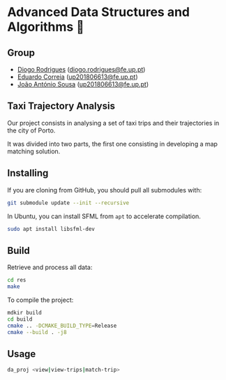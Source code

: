 # Advanced Data Structures and Algorithms 🚕

## Group

- [Diogo Rodrigues](https://github.com/dmfrodrigues) ([diogo.rodrigues@fe.up.pt](mailto:diogo.rodrigues@fe.up.pt))
- [Eduardo Correia](https://github.com/Educorreia932) ([up201806613@fe.up.pt](mailto:up201806613@fe.up.pt))
- [João António Sousa](https://github.com/JoaoASousa) ([up201806613@fe.up.pt](mailto:up201806613@fe.up.pt))

## Taxi Trajectory Analysis

Our project consists in analysing a set of taxi trips and their trajectories in the city of Porto.

It was divided into two parts, the first one consisting in developing a map matching solution.

## Installing

If you are cloning from GitHub, you should pull all submodules with:

```sh
git submodule update --init --recursive
```

In Ubuntu, you can install SFML from `apt` to accelerate compilation.

```sh
sudo apt install libsfml-dev
```

## Build

Retrieve and process all data:

```sh
cd res
make
```

To compile the project:

```sh
mdkir build
cd build 
cmake .. -DCMAKE_BUILD_TYPE=Release
cmake --build . -j8
```

## Usage

```sh
da_proj <view|view-trips|match-trip>
```
